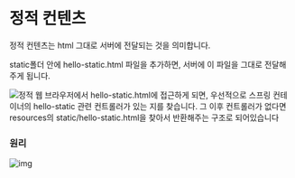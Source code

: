 # 정적 컨텐츠
정적 컨텐츠는 html 그대로 서버에 전달되는 것을 의미합니다.

static폴더 안에 hello-static.html 파일을 추가하면, 서버에 이 파일을 그대로 전달해 주게 됩니다.


![정적](https://img1.daumcdn.net/thumb/R1280x0/?scode=mtistory2&fname=https%3A%2F%2Fblog.kakaocdn.net%2Fdn%2FXxiuy%2FbtrsO3vlcfs%2Fn8NheW5M6vlzHHluZza911%2Fimg.png)
웹 브라우저에서 hello-static.html에 접근하게 되면, 
우선적으로 스프링 컨테이너의 hello-static 관련 컨트롤러가 있는 지를 찾습니다.
그 이후 컨트롤러가 없다면 resources의 static/hello-static.html을 찾아서 반환해주는 구조로 되어있습니다


### 원리
![img](https://img1.daumcdn.net/thumb/R1280x0/?scode=mtistory2&fname=https%3A%2F%2Fblog.kakaocdn.net%2Fdn%2Fs6KR9%2FbtrsJK4WJN4%2F1a8ROtlIad7snyOp2w6hg1%2Fimg.png)